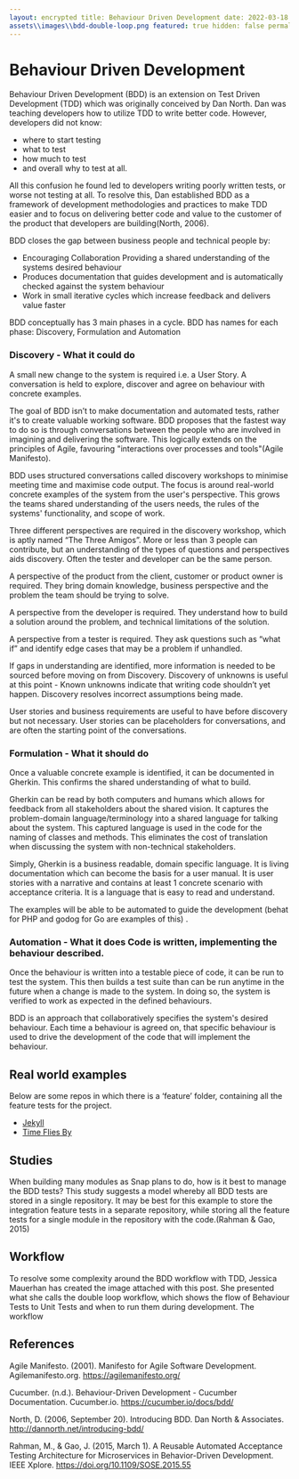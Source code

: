 ```yaml
---
layout: encrypted title: Behaviour Driven Development date: 2022-03-18 11:35 category: PRJ701 image:
assets\\images\\bdd-double-loop.png featured: true hidden: false permalink: /:categories/:title
---
```


# Behaviour Driven Development

Behaviour Driven Development (BDD) is an extension on Test Driven Development (TDD) which was originally conceived by
Dan North. Dan was teaching developers how to utilize TDD to write better code. However, developers did not know:

* where to start testing
* what to test
* how much to test
* and overall why to test at all.

All this confusion he found led to developers writing poorly written tests, or worse not testing at all. To resolve
this, Dan established BDD as a framework of development methodologies and practices to make TDD easier and to focus on
delivering better code and value to the customer of the product that developers are building(North, 2006).

BDD closes the gap between business people and technical people by:

* Encouraging Collaboration Providing a shared understanding of the systems desired behaviour
* Produces documentation that guides development and is automatically checked against the system behaviour
* Work in small iterative cycles which increase feedback and delivers value faster

BDD conceptually has 3 main phases in a cycle. BDD has names for each phase: Discovery, Formulation and Automation

### Discovery - What it could do

A small new change to the system is required i.e. a User Story. A conversation is held to explore, discover and agree on
behaviour with concrete examples.

The goal of BDD isn’t to make documentation and automated tests, rather it's to create valuable working software. BDD
proposes that the fastest way to do so is through conversations between the people who are involved in imagining and
delivering the software. This logically extends on the principles of Agile, favouring "interactions over processes and
tools"(Agile Manifesto).

BDD uses structured conversations called discovery workshops to minimise meeting time and maximise code output. The
focus is around real-world concrete examples of the system from the user's perspective. This grows the teams shared
understanding of the users needs, the rules of the systems' functionality, and scope of work.

Three different perspectives are required in the discovery workshop, which is aptly named “The Three Amigos”. More or
less than 3 people can contribute, but an understanding of the types of questions and perspectives aids discovery. Often
the tester and developer can be the same person.

A perspective of the product from the client, customer or product owner is required. They bring domain knowledge,
business perspective and the problem the team should be trying to solve.

A perspective from the developer is required. They understand how to build a solution around the problem, and technical
limitations of the solution.

A perspective from a tester is required. They ask questions such as “what if” and identify edge cases that may be a
problem if unhandled.

If gaps in understanding are identified, more information is needed to be sourced before moving on from Discovery.
Discovery of unknowns is useful at this point - Known unknowns indicate that writing code shouldn’t yet happen.
Discovery resolves incorrect assumptions being made.

User stories and business requirements are useful to have before discovery but not necessary. User stories can be
placeholders for conversations, and are often the starting point of the conversations.

### Formulation - What it should do

Once a valuable concrete example is identified, it can be documented in Gherkin. This confirms the shared understanding
of what to build.

Gherkin can be read by both computers and humans which allows for feedback from all stakeholders about the shared
vision. It captures the problem-domain language/terminology into a shared language for talking about the system. This
captured language is used in the code for the naming of classes and methods. This eliminates the cost of translation
when discussing the system with non-technical stakeholders.

Simply, Gherkin is a business readable, domain specific language. It is living documentation which can become the basis
for a user manual. It is user stories with a narrative and contains at least 1 concrete scenario with acceptance
criteria. It is a language that is easy to read and understand.

The examples will be able to be automated to guide the development (behat for PHP and godog for Go are examples of this)
.

### Automation - What it does Code is written, implementing the behaviour described.

Once the behaviour is written into a testable piece of code, it can be run to test the system. This then builds a test
suite than can be run anytime in the future when a change is made to the system. In doing so, the system is verified to
work as expected in the defined behaviours.

BDD is an approach that collaboratively specifies the system's desired behaviour. Each time a behaviour is agreed on,
that specific behaviour is used to drive the development of the code that will implement the behaviour.

## Real world examples

Below are some repos in which there is a ‘feature’ folder, containing all the feature tests for the project.

* [Jekyll](https://github.com/jekyll/jekyll/tree/master/features)
* [Time Flies By](https://github.com/esambo/TimeFliesBy/tree/master/features)

## Studies

When building many modules as Snap plans to do, how is it best to manage the BDD tests? This study suggests a model
whereby all BDD tests are stored in a single repository. It may be best for this example to store the integration
feature tests in a separate repository, while storing all the feature tests for a single module in the repository with
the code.(Rahman & Gao, 2015)

## Workflow

To resolve some complexity around the BDD workflow with TDD, Jessica Mauerhan has created the image attached with this
post. She presented what she calls the double loop workflow, which shows the flow of Behaviour Tests to Unit Tests and
when to run them during development. The workflow 

## References

Agile Manifesto. (2001). Manifesto for Agile Software Development. Agilemanifesto.org. https://agilemanifesto.org/

Cucumber. (n.d.). Behaviour-Driven Development - Cucumber Documentation. Cucumber.io. https://cucumber.io/docs/bdd/

North, D. (2006, September 20). Introducing BDD. Dan North & Associates. http://dannorth.net/introducing-bdd/

Rahman, M., & Gao, J. (2015, March 1). A Reusable Automated Acceptance Testing Architecture for Microservices in
Behavior-Driven Development. IEEE Xplore. https://doi.org/10.1109/SOSE.2015.55